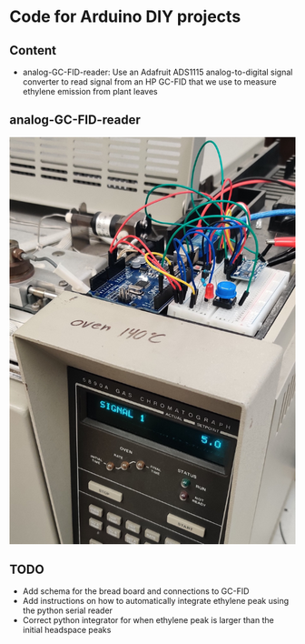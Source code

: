 # Code for Arduino DIY projects

## Content
* analog-GC-FID-reader: Use an Adafruit ADS1115 analog-to-digital signal converter to read signal from an HP GC-FID that we use to measure ethylene emission from plant leaves

## analog-GC-FID-reader
![analog-GC-FID-reader](https://github.com/eporetsky/bioinformatics-repo/blob/master/assets/images/analog-GC-FID-reader.jpg)

## TODO
* Add schema for the bread board and connections to GC-FID
* Add instructions on how to automatically integrate ethylene peak using the python serial reader
* Correct python integrator for when ethylene peak is larger than the initial headspace peaks